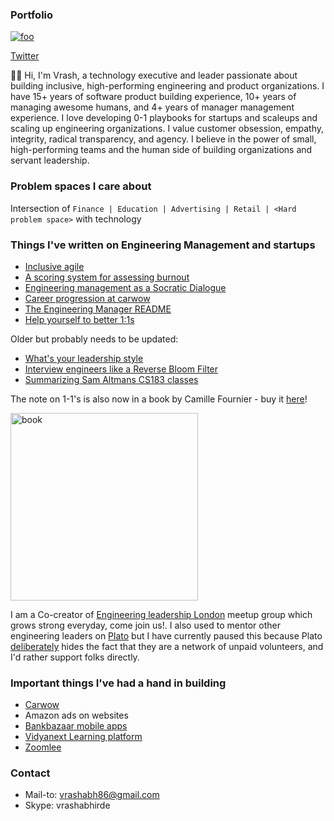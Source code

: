 
### Portfolio
[![foo](http://stackexchange.com/users/flair/1085543.png)](https://stackoverflow.com/users/1081340/vrashabh-irde)  

[Twitter](https://twitter.com/vrashabh)


👋🏼 Hi, I'm Vrash, a technology executive and leader passionate about building inclusive, high-performing engineering and product organizations. I have 15+ years of software product building experience, 10+ years of managing awesome humans, and 4+ years of manager management experience. I love developing 0-1 playbooks for startups and scaleups and scaling up engineering organizations. I value customer obsession, empathy, integrity, radical transparency, and agency. I believe in the power of small, high-performing teams and the human side of building organizations and servant leadership. 

### Problem spaces I care about

Intersection of `Finance | Education | Advertising | Retail | <Hard problem space>` with technology

### Things I've written on Engineering Management and startups

- [Inclusive agile](https://medium.com/carwow-product-engineering/inclusive-agile-extending-the-reach-of-the-manifesto-248b07b92869)
- [A scoring system for assessing burnout](https://medium.com/carwow-product-engineering/a-scoring-system-for-assessing-burnout-599f4791233e)
- [Engineering management as a Socratic Dialogue](https://medium.com/carwow-product-engineering/engineering-management-as-a-socratic-dialogue-25918232439f)
- [Career progression at carwow](https://medium.com/carwow-product-engineering/engineering-progression-at-carwow-bee8337ec05d)
- [The Engineering Manager README](https://medium.com/carwow-product-engineering/the-engineering-manager-readme-a0d398f46e82)
- [Help yourself to better 1:1s](https://medium.com/carwow-product-engineering/help-yourself-to-better-1-1s-27c25f7d8d1e)

Older but probably needs to be updated:
- [What's your leadership style](https://whizmodo.wordpress.com/2018/01/22/whats-your-leadership-style/)
- [Interview engineers like a Reverse Bloom Filter](https://whizmodo.wordpress.com/2015/02/25/interview-engineers-like-a-reverse-bloom-filter/)
- [Summarizing Sam Altmans CS183 classes](https://whizmodo.wordpress.com/2014/09/25/sam-altmans-cs183b-class-0/)

The note on 1-1's is also now in a book by Camille Fournier - buy it [here](https://amzn.to/38kAhe7)!

<img src="https://covers.oreillystatic.com/images/0636920251835/lrg.jpg" alt="book" width="300"/>

I am a Co-creator of [Engineering leadership London](https://www.meetup.com/Engineering-leadership-Unconference/) meetup group which grows strong everyday, come join us!. I also used to mentor other engineering leaders on [Plato](https://community.platohq.com/mentors/vrashabh-irde) but I have currently paused this because Plato [deliberately](https://blog.pragmaticengineer.com/quit-mentoring-at-plato/) hides the fact that they are a network of unpaid volunteers, and I'd rather support folks directly.


### Important things I've had a hand in building

- [Carwow](www.carwow.co.uk)
- Amazon ads on websites
- [Bankbazaar mobile apps](https://blog.bankbazaar.com/the-bankbazaar-mobile-app/)
- [Vidyanext Learning platform](https://vidyanext.com/)
- [Zoomlee](http://zoomlee.com/index.html)

### Contact
- Mail-to: vrashabh86@gmail.com
- Skype: vrashabhirde


